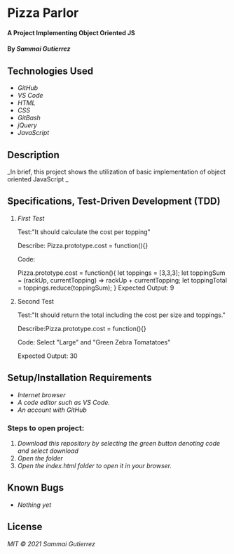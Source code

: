 # Pizza Parlor

####  A Project Implementing Object Oriented JS

#### By _**Sammai Gutierrez**_

## Technologies Used

* _GitHub_
* _VS Code_
* _HTML_
* _CSS_
* _GitBash_
* _jQuery_
* _JavaScript_

## Description

_In brief, this project shows the utilization of basic implementation of object oriented JavaScript _

## Specifications, Test-Driven Development (TDD)

1. _First Test_

    Test:"It should calculate the cost per topping"
    
    Describe: Pizza.prototype.cost = function(){}
    
    Code: 
    
      Pizza.prototype.cost = function(){
        let toppings = [3,3,3];
        let toppingSum = (rackUp, currentTopping) => rackUp + currentTopping;
        let toppingTotal = toppings.reduce(toppingSum);
       }
    Expected Output: 9

2. Second Test

    Test:"It should return the total including the cost per size and toppings."
    
    Describe:Pizza.prototype.cost = function(){}
    
    Code: Select "Large" and "Green Zebra Tomatatoes"
    
    Expected Output: 30

## Setup/Installation Requirements

* _Internet browser_
* _A code editor such as VS Code._
* _An account with GitHub_

### Steps to open project:

1. _Download this repository by selecting the green button denoting code and select download_
2. _Open the folder_
3. _Open the index.html folder to open it in your browser._

## Known Bugs

* _Nothing yet_

## License

_MIT &copy; 2021 Sammai Gutierrez_
